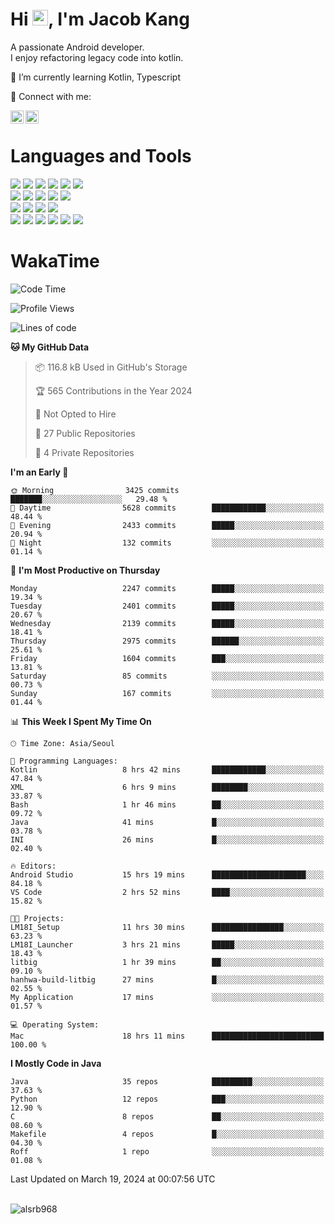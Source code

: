 # Hi <img src="https://media.giphy.com/media/hvRJCLFzcasrR4ia7z/giphy.gif" width="25px">, I'm Jacob Kang
A passionate Android developer.
</br>
I enjoy refactoring legacy code into kotlin.

🌱 I’m currently learning Kotlin, Typescript

🤝 Connect with me:

<a href="https://www.linkedin.com/in/minkyu-kang-b7477b1b2/"><img align="left" src="https://raw.githubusercontent.com/yushi1007/yushi1007/main/images/linkedin.svg" alt="Minkyu Kang | LinkedIn" width="21px"/></a>
<a href="https://www.instagram.com/_jacob_kang/"><img align="left" src="https://raw.githubusercontent.com/yushi1007/yushi1007/main/images/instagram.svg" alt="Jacob Kang | Instagram" width="21px"/></a>

</br>

# Languages and Tools

<div align="left">
<img src="https://img.shields.io/badge/java-007396?logo=java&logoColor=white"/>
<img src="https://img.shields.io/badge/kotlin-7F52FF?logo=kotlin&logoColor=white"/>
<img src="https://img.shields.io/badge/python-3776AB?logo=python&logoColor=white"/>
<img src="https://img.shields.io/badge/bash shell-4EAA25?logo=gnubash&logoColor=white"/>
<img src="https://img.shields.io/badge/c-A8B9CC?logo=c&logoColor=white"/>
<img src="https://img.shields.io/badge/c++-00599C?logo=c%2b%2b&logoColor=white"/>
</div>
<div align="left">
<img src="https://img.shields.io/badge/git-F05032?logo=git&logoColor=white"/>
<img src="https://img.shields.io/badge/github-181717?logo=github&logoColor=white"/>
<img src="https://img.shields.io/badge/mysql-4479A1?logo=mysql&logoColor=white"/>
<img src="https://img.shields.io/badge/sqlite-003B57?logo=sqlite&logoColor=white"/>
<img src="https://img.shields.io/badge/amazon AWS-232F3E?logo=amazonaws&logoColor=white"/>
</div>
<div align="left">
<img src="https://img.shields.io/badge/android-3DDC84?logo=android&logoColor=white"/>
<img src="https://img.shields.io/badge/linux-FCC624?logo=linux&logoColor=white"/>
<img src="https://img.shields.io/badge/flask-000000?logo=flask&logoColor=white"/>
<img src="https://img.shields.io/badge/arduino-00979D?logo=arduino&logoColor=white"/>
</div>
<div align="left">
<img src="https://img.shields.io/badge/slack-4A154B?logo=slack&logoColor=white"/>
<img src="https://img.shields.io/badge/notion-000000?logo=notion&logoColor=white"/>
<img src="https://img.shields.io/badge/jira-0052CC?logo=jira&logoColor=white"/>
<img src="https://img.shields.io/badge/postman-FF6C37?logo=postman&logoColor=white"/>
<img src="https://img.shields.io/badge/intellij-000000?logo=intellijidea&logoColor=white"/>
<img src="https://img.shields.io/badge/pycharm-000000?logo=pycharm&logoColor=white"/>
</div>

# WakaTime

<!--START_SECTION:waka-->
![Code Time](http://img.shields.io/badge/Code%20Time-3%2C609%20hrs%2029%20mins-blue)

![Profile Views](http://img.shields.io/badge/Profile%20Views-0-blue)

![Lines of code](https://img.shields.io/badge/From%20Hello%20World%20I%27ve%20Written-8.0%20million%20lines%20of%20code-blue)

**🐱 My GitHub Data** 

> 📦 116.8 kB Used in GitHub's Storage 
 > 
> 🏆 565 Contributions in the Year 2024
 > 
> 🚫 Not Opted to Hire
 > 
> 📜 27 Public Repositories 
 > 
> 🔑 4 Private Repositories 
 > 
**I'm an Early 🐤** 

```text
🌞 Morning                3425 commits        ███████░░░░░░░░░░░░░░░░░░   29.48 % 
🌆 Daytime                5628 commits        ████████████░░░░░░░░░░░░░   48.44 % 
🌃 Evening                2433 commits        █████░░░░░░░░░░░░░░░░░░░░   20.94 % 
🌙 Night                  132 commits         ░░░░░░░░░░░░░░░░░░░░░░░░░   01.14 % 
```
📅 **I'm Most Productive on Thursday** 

```text
Monday                   2247 commits        █████░░░░░░░░░░░░░░░░░░░░   19.34 % 
Tuesday                  2401 commits        █████░░░░░░░░░░░░░░░░░░░░   20.67 % 
Wednesday                2139 commits        █████░░░░░░░░░░░░░░░░░░░░   18.41 % 
Thursday                 2975 commits        ██████░░░░░░░░░░░░░░░░░░░   25.61 % 
Friday                   1604 commits        ███░░░░░░░░░░░░░░░░░░░░░░   13.81 % 
Saturday                 85 commits          ░░░░░░░░░░░░░░░░░░░░░░░░░   00.73 % 
Sunday                   167 commits         ░░░░░░░░░░░░░░░░░░░░░░░░░   01.44 % 
```


📊 **This Week I Spent My Time On** 

```text
🕑︎ Time Zone: Asia/Seoul

💬 Programming Languages: 
Kotlin                   8 hrs 42 mins       ████████████░░░░░░░░░░░░░   47.84 % 
XML                      6 hrs 9 mins        ████████░░░░░░░░░░░░░░░░░   33.87 % 
Bash                     1 hr 46 mins        ██░░░░░░░░░░░░░░░░░░░░░░░   09.72 % 
Java                     41 mins             █░░░░░░░░░░░░░░░░░░░░░░░░   03.78 % 
INI                      26 mins             █░░░░░░░░░░░░░░░░░░░░░░░░   02.40 % 

🔥 Editors: 
Android Studio           15 hrs 19 mins      █████████████████████░░░░   84.18 % 
VS Code                  2 hrs 52 mins       ████░░░░░░░░░░░░░░░░░░░░░   15.82 % 

🐱‍💻 Projects: 
LM18I_Setup              11 hrs 30 mins      ████████████████░░░░░░░░░   63.23 % 
LM18I_Launcher           3 hrs 21 mins       █████░░░░░░░░░░░░░░░░░░░░   18.43 % 
litbig                   1 hr 39 mins        ██░░░░░░░░░░░░░░░░░░░░░░░   09.10 % 
hanhwa-build-litbig      27 mins             █░░░░░░░░░░░░░░░░░░░░░░░░   02.55 % 
My Application           17 mins             ░░░░░░░░░░░░░░░░░░░░░░░░░   01.57 % 

💻 Operating System: 
Mac                      18 hrs 11 mins      █████████████████████████   100.00 % 
```

**I Mostly Code in Java** 

```text
Java                     35 repos            █████████░░░░░░░░░░░░░░░░   37.63 % 
Python                   12 repos            ███░░░░░░░░░░░░░░░░░░░░░░   12.90 % 
C                        8 repos             ██░░░░░░░░░░░░░░░░░░░░░░░   08.60 % 
Makefile                 4 repos             █░░░░░░░░░░░░░░░░░░░░░░░░   04.30 % 
Roff                     1 repo              ░░░░░░░░░░░░░░░░░░░░░░░░░   01.08 % 
```




 Last Updated on March 19, 2024 at 00:07:56 UTC
<!--END_SECTION:waka-->

</br>

<div align="left">
<img align="left" src="https://github-readme-stats.vercel.app/api/top-langs?username=alsrb968&show_icons=true&locale=en&layout=compact&theme=dark" alt="alsrb968" />
</div>
